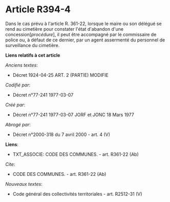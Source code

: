 # Article R394-4

Dans le cas prévu à l'article R. 361-22, lorsque le maire ou son délégué se rend au cimetière pour constater l'état d'abandon
d'une concession[*procédure*], il peut être accompagné par le commissaire de police ou, à défaut de ce dernier, par un agent
assermenté du personnel de surveillance du cimetière.

**Liens relatifs à cet article**

_Anciens textes_:

  - Décret  1924-04-25 ART. 2 (PARTIE) MODIFIE

_Codifié par_:

  - Décret n°77-241 1977-03-07

_Créé par_:

  - Décret n°77-241 1977-03-07 JORF et JONC 18 Mars 1977

_Abrogé par_:

  - Décret n°2000-318 du 7 avril 2000 - art. 4 (V)

**Liens**:

  - TXT_ASSOCIE: CODE DES COMMUNES. - art. R361-22 (Ab)

_Cite_:

  - CODE DES COMMUNES. - art. R361-22 (Ab)

_Nouveaux textes_:

  - Code général des collectivités territoriales - art. R2512-31 (V)
